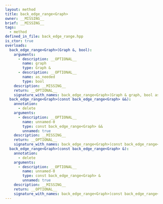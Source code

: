 ```yaml
---
layout: method
title: back_edge_range<Graph>
owner: __MISSING__
brief: __MISSING__
tags:
  - method
defined_in_file: back_edge_range.hpp
is_ctor: true
overloads:
  back_edge_range<Graph>(Graph &, bool):
    arguments:
      - description: __OPTIONAL__
        name: graph
        type: Graph &
      - description: __OPTIONAL__
        name: as_needed
        type: bool
    description: __MISSING__
    return: __OPTIONAL__
    signature_with_names: back_edge_range<Graph>(Graph & graph, bool as_needed)
  back_edge_range<Graph>(const back_edge_range<Graph> &&):
    annotation:
      - delete
    arguments:
      - description: __OPTIONAL__
        name: unnamed-0
        type: const back_edge_range<Graph> &&
        unnamed: true
    description: __MISSING__
    return: __OPTIONAL__
    signature_with_names: back_edge_range<Graph>(const back_edge_range<Graph> &&)
  back_edge_range<Graph>(const back_edge_range<Graph> &):
    annotation:
      - delete
    arguments:
      - description: __OPTIONAL__
        name: unnamed-0
        type: const back_edge_range<Graph> &
        unnamed: true
    description: __MISSING__
    return: __OPTIONAL__
    signature_with_names: back_edge_range<Graph>(const back_edge_range<Graph> &)
---
```

